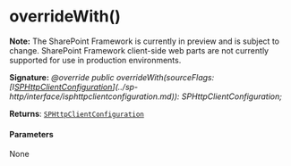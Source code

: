 # overrideWith()
**Note:** The SharePoint Framework is currently in preview and is subject to change. SharePoint Framework client-side web parts are not currently supported for use in production environments.





**Signature:** _@override public overrideWith(sourceFlags: [I[SPHttpClientConfiguration](../sp-http/class/sphttpclientconfiguration.md)](../sp-http/interface/isphttpclientconfiguration.md)): SPHttpClientConfiguration;_

**Returns**: [`SPHttpClientConfiguration`](../sp-http/class/sphttpclientconfiguration.md)





#### Parameters
None


